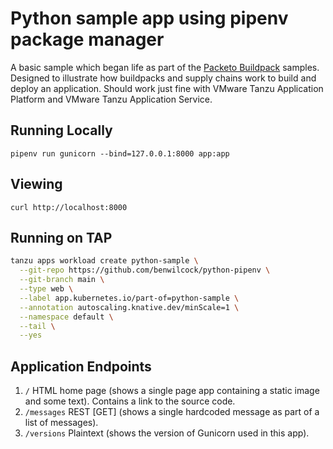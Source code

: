 # Python sample app using pipenv package manager

A basic sample which began life as part of the [Packeto Buildpack](https://github.com/paketo-buildpacks/samples) samples. Designed to illustrate how buildpacks and supply chains work to build and deploy an application. Should work just fine with VMware Tanzu Application Platform and VMware Tanzu Application Service.

## Running Locally

`pipenv run gunicorn --bind=127.0.0.1:8000 app:app`

## Viewing

`curl http://localhost:8000`

## Running on TAP

```bash
tanzu apps workload create python-sample \
  --git-repo https://github.com/benwilcock/python-pipenv \
  --git-branch main \
  --type web \
  --label app.kubernetes.io/part-of=python-sample \
  --annotation autoscaling.knative.dev/minScale=1 \
  --namespace default \
  --tail \
  --yes 
```

## Application Endpoints

1. `/`  HTML home page (shows a single page app containing a static image and some text). Contains a link to the source code.
1. `/messages` REST [GET] (shows a single hardcoded message as part of a list of messages).
1. `/versions` Plaintext (shows the version of Gunicorn used in this app).
